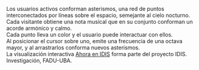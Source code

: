 Los usuarios activos conforman asterismos, una red de puntos interconectados por líneas sobre el espacio, semejante al cielo nocturno. Cada visitante obtiene una nota musical que en su conjunto conforman un acorde armónico y calmo.
<br>
Cada punto lleva un color y el usuario puede interactuar con ellos.
<br>
Al posicionar el cursor sobre uno, emite una frecuencia de una octava mayor, y al arrastrarlos conforma nuevos asterismos.
<br>
La visualización interactiva [Ahora en IDIS](https://proyectoidis.org/ahora-en-idis) forma parte del proyecto IDIS. Investigación, FADU-UBA.
